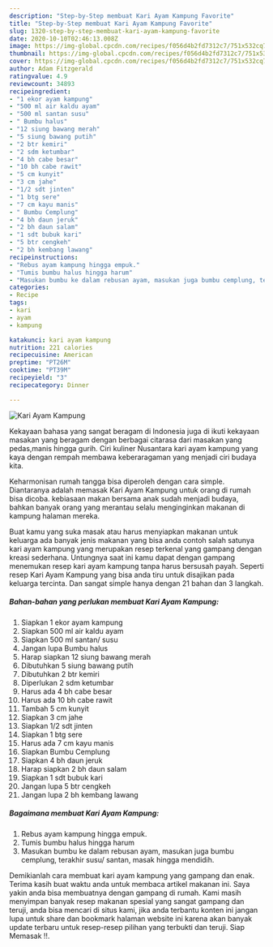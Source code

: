 ```yaml
---
description: "Step-by-Step membuat Kari Ayam Kampung Favorite"
title: "Step-by-Step membuat Kari Ayam Kampung Favorite"
slug: 1320-step-by-step-membuat-kari-ayam-kampung-favorite
date: 2020-10-10T02:46:13.008Z
image: https://img-global.cpcdn.com/recipes/f056d4b2fd7312c7/751x532cq70/kari-ayam-kampung-foto-resep-utama.jpg
thumbnail: https://img-global.cpcdn.com/recipes/f056d4b2fd7312c7/751x532cq70/kari-ayam-kampung-foto-resep-utama.jpg
cover: https://img-global.cpcdn.com/recipes/f056d4b2fd7312c7/751x532cq70/kari-ayam-kampung-foto-resep-utama.jpg
author: Adam Fitzgerald
ratingvalue: 4.9
reviewcount: 34893
recipeingredient:
- "1 ekor ayam kampung"
- "500 ml air kaldu ayam"
- "500 ml santan susu"
- " Bumbu halus"
- "12 siung bawang merah"
- "5 siung bawang putih"
- "2 btr kemiri"
- "2 sdm ketumbar"
- "4 bh cabe besar"
- "10 bh cabe rawit"
- "5 cm kunyit"
- "3 cm jahe"
- "1/2 sdt jinten"
- "1 btg sere"
- "7 cm kayu manis"
- " Bumbu Cemplung"
- "4 bh daun jeruk"
- "2 bh daun salam"
- "1 sdt bubuk kari"
- "5 btr cengkeh"
- "2 bh kembang lawang"
recipeinstructions:
- "Rebus ayam kampung hingga empuk."
- "Tumis bumbu halus hingga harum"
- "Masukan bumbu ke dalam rebusan ayam, masukan juga bumbu cemplung, terakhir susu/ santan, masak hingga mendidih."
categories:
- Recipe
tags:
- kari
- ayam
- kampung

katakunci: kari ayam kampung 
nutrition: 221 calories
recipecuisine: American
preptime: "PT26M"
cooktime: "PT39M"
recipeyield: "3"
recipecategory: Dinner

---
```



![Kari Ayam Kampung](https://img-global.cpcdn.com/recipes/f056d4b2fd7312c7/751x532cq70/kari-ayam-kampung-foto-resep-utama.jpg)

Kekayaan bahasa yang sangat beragam di Indonesia juga di ikuti kekayaan masakan yang beragam dengan berbagai citarasa dari masakan yang pedas,manis hingga gurih. Ciri kuliner Nusantara kari ayam kampung yang kaya dengan rempah membawa keberaragaman yang menjadi ciri budaya kita.


Keharmonisan rumah tangga bisa diperoleh dengan cara simple. Diantaranya adalah memasak Kari Ayam Kampung untuk orang di rumah bisa dicoba. kebiasaan makan bersama anak sudah menjadi budaya, bahkan banyak orang yang merantau selalu menginginkan makanan di kampung halaman mereka.



Buat kamu yang suka masak atau harus menyiapkan makanan untuk keluarga ada banyak jenis makanan yang bisa anda contoh salah satunya kari ayam kampung yang merupakan resep terkenal yang gampang dengan kreasi sederhana. Untungnya saat ini kamu dapat dengan gampang menemukan resep kari ayam kampung tanpa harus bersusah payah.
Seperti resep Kari Ayam Kampung yang bisa anda tiru untuk disajikan pada keluarga tercinta. Dan sangat simple hanya dengan 21 bahan dan 3 langkah.


<!--inarticleads1-->

##### Bahan-bahan yang perlukan membuat Kari Ayam Kampung:

1. Siapkan 1 ekor ayam kampung
1. Siapkan 500 ml air kaldu ayam
1. Siapkan 500 ml santan/ susu
1. Jangan lupa  Bumbu halus
1. Harap siapkan 12 siung bawang merah
1. Dibutuhkan 5 siung bawang putih
1. Dibutuhkan 2 btr kemiri
1. Diperlukan 2 sdm ketumbar
1. Harus ada 4 bh cabe besar
1. Harus ada 10 bh cabe rawit
1. Tambah 5 cm kunyit
1. Siapkan 3 cm jahe
1. Siapkan 1/2 sdt jinten
1. Siapkan 1 btg sere
1. Harus ada 7 cm kayu manis
1. Siapkan  Bumbu Cemplung
1. Siapkan 4 bh daun jeruk
1. Harap siapkan 2 bh daun salam
1. Siapkan 1 sdt bubuk kari
1. Jangan lupa 5 btr cengkeh
1. Jangan lupa 2 bh kembang lawang




<!--inarticleads2-->

##### Bagaimana membuat  Kari Ayam Kampung:

1. Rebus ayam kampung hingga empuk.
1. Tumis bumbu halus hingga harum
1. Masukan bumbu ke dalam rebusan ayam, masukan juga bumbu cemplung, terakhir susu/ santan, masak hingga mendidih.




Demikianlah cara membuat kari ayam kampung yang gampang dan enak. Terima kasih buat waktu anda untuk membaca artikel makanan ini. Saya yakin anda bisa membuatnya dengan gampang di rumah. Kami masih menyimpan banyak resep makanan spesial yang sangat gampang dan teruji, anda bisa mencari di situs kami, jika anda terbantu konten ini jangan lupa untuk share dan bookmark halaman website ini karena akan banyak update terbaru untuk resep-resep pilihan yang terbukti dan teruji. Siap Memasak !!. 
